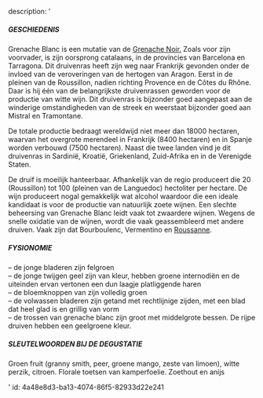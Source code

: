 description: '<h5>GESCHIEDENIS</h5><p>Grenache Blanc is een mutatie van de <a href="/nl/grape/grenache-noir">Grenache Noir.</a> Zoals voor zijn voorvader, is zijn oorsprong catalaans, in de provincies van Barcelona en Tarragona. Dit druivenras heeft zijn weg naar Frankrijk gevonden onder de invloed van de veroveringen van de hertogen van Aragon. Eerst in de pleinen van de Roussillon, nadien richting Provence en de Côtes du Rhône. Daar is hij één van de belangrijkste druivenrassen geworden voor de productie van witte wijn. Dit druivenras is bijzonder goed aangepast aan de winderige omstandigheden van de streek en weerstaat bijzonder goed aan Mistral en Tramontane.</p><p>De totale productie bedraagt wereldwijd niet meer dan 18000 hectaren, waarvan het overgrote merendeel in Frankrijk (8400 hectaren) en in Spanje worden verbouwd (7500 hectaren). Naast die twee landen vind je dit druivenras in Sardinië, Kroatië, Griekenland, Zuid-Afrika en in de Verenigde Staten.</p><p>De druif is moeilijk hanteerbaar. Afhankelijk van de regio produceert die 20 (Roussillon) tot 100 (pleinen van de Languedoc) hectoliter per hectare. De wijn produceert nogal gemakkelijk wat alcohol waardoor die een ideale kandidaat is voor de productie van natuurlijk zoete wijnen. Een slechte beheersing van Grenache Blanc leidt vaak tot zwaardere wijnen. Wegens de snelle oxidatie van de wijnen, wordt die vaak geassembleerd met andere druiven. Vaak zijn dat Bourboulenc, Vermentino en <a href="/nl/grape/roussanne">Roussanne</a>.</p><h5>FYSIONOMIE</h5><p>– de jonge bladeren zijn felgroen<br>– de jonge twijgen geel zijn van kleur, hebben groene internodiën en de uiteinden ervan vertonen een dun laagje platliggende haren<br>– de bloemknoppen van zijn volledig groen<br>– de volwassen bladeren zijn getand met rechtlijnige zijden, met een blad dat heel glad is en grillig van vorm<br>– de trossen van grenache blanc zijn groot met middelgrote bessen. De rijpe druiven hebben een geelgroene kleur.</p><h5>SLEUTELWOORDEN BIJ DE DEGUSTATIE</h5><p>Groen fruit (granny smith, peer, groene mango, zeste van limoen), witte perzik, citroen. Florale toetsen van kamperfoelie. Zoethout en anijs</p>'
id: 4a48e8d3-ba13-4074-86f5-82933d22e241
